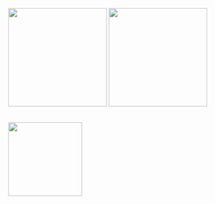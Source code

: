 
<div>
  <img height="200px" src="https://github-readme-stats.vercel.app/api?username=Rodri10s&show_icons=true&theme=maroongold"/>
  <img height="200px" src="https://github-readme-stats.vercel.app/api/top-langs/?username=Rodri10s&layout=compact&show_icons=true&theme=maroongold"/>
</div>

## 
<div>
 <img src="https://media.giphy.com/media/Godtj62ewycxy/giphy.gif" width="150px"/>
</div>

